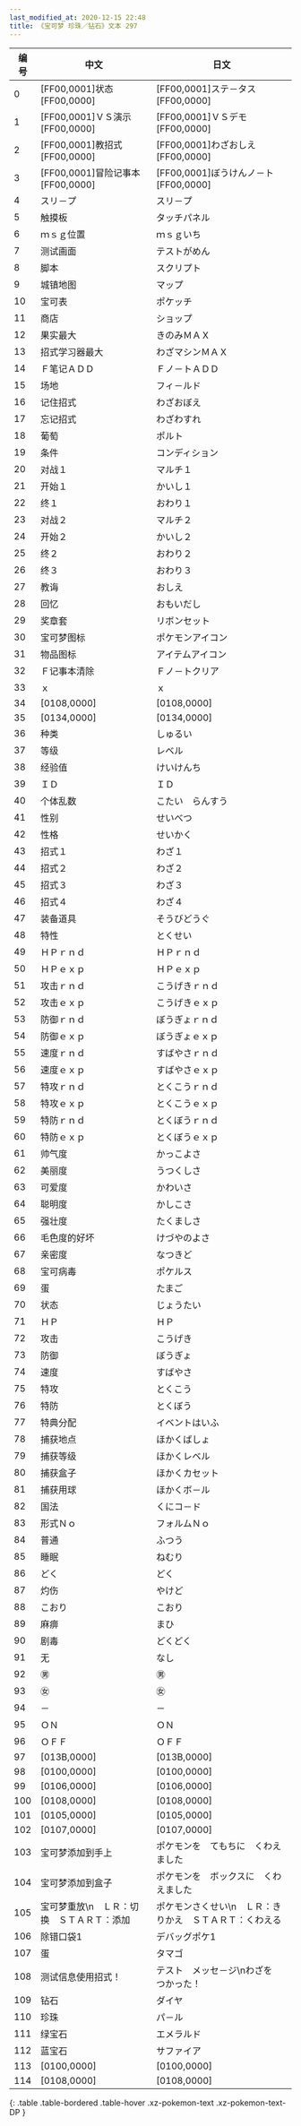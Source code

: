 ```yaml
---
last_modified_at: 2020-12-15 22:48
title: 《宝可梦 珍珠／钻石》文本 297
---
```

| 编号 | 中文 | 日文 |
| ---- | ---- | ---- |
| 0 | [FF00,0001]状态[FF00,0000] | [FF00,0001]ステ－タス[FF00,0000] |
| 1 | [FF00,0001]ＶＳ演示[FF00,0000] | [FF00,0001]ＶＳデモ[FF00,0000] |
| 2 | [FF00,0001]教招式[FF00,0000] | [FF00,0001]わざおしえ[FF00,0000] |
| 3 | [FF00,0001]冒险记事本[FF00,0000] | [FF00,0001]ぼうけんノ－ト[FF00,0000] |
| 4 | スリ－プ | スリ－プ |
| 5 | 触摸板 | タッチパネル |
| 6 | ｍｓｇ位置 | ｍｓｇいち |
| 7 | 测试画面 | テストがめん |
| 8 | 脚本 | スクリプト |
| 9 | 城镇地图 | マップ |
| 10 | 宝可表 | ポケッチ |
| 11 | 商店 | ショップ |
| 12 | 果实最大 | きのみＭＡＸ |
| 13 | 招式学习器最大 | わざマシンＭＡＸ |
| 14 | Ｆ笔记ＡＤＤ | Ｆノ－トＡＤＤ |
| 15 | 场地 | フィ－ルド |
| 16 | 记住招式 | わざおぼえ |
| 17 | 忘记招式 | わざわすれ |
| 18 | 葡萄 | ポルト |
| 19 | 条件 | コンディション |
| 20 | 对战１ | マルチ１ |
| 21 | 开始１ | かいし１ |
| 22 | 终１ | おわり１ |
| 23 | 对战２ | マルチ２ |
| 24 | 开始２ | かいし２ |
| 25 | 终２ | おわり２ |
| 26 | 终３ | おわり３ |
| 27 | 教诲 | おしえ |
| 28 | 回忆 | おもいだし |
| 29 | 奖章套 | リボンセット |
| 30 | 宝可梦图标 | ポケモンアイコン |
| 31 | 物品图标 | アイテムアイコン |
| 32 | Ｆ记事本清除 | Ｆノ－トクリア |
| 33 | ｘ | ｘ |
| 34 | [0108,0000] | [0108,0000] |
| 35 | [0134,0000] | [0134,0000] |
| 36 | 种类 | しゅるい |
| 37 | 等级 | レベル |
| 38 | 经验值 | けいけんち |
| 39 | ＩＤ | ＩＤ |
| 40 | 个体乱数 | こたい　らんすう |
| 41 | 性别 | せいべつ |
| 42 | 性格 | せいかく |
| 43 | 招式１ | わざ１ |
| 44 | 招式２ | わざ２ |
| 45 | 招式３ | わざ３ |
| 46 | 招式４ | わざ４ |
| 47 | 装备道具 | そうびどうぐ |
| 48 | 特性 | とくせい |
| 49 | ＨＰｒｎｄ | ＨＰｒｎｄ |
| 50 | ＨＰｅｘｐ | ＨＰｅｘｐ |
| 51 | 攻击ｒｎｄ | こうげきｒｎｄ |
| 52 | 攻击ｅｘｐ | こうげきｅｘｐ |
| 53 | 防御ｒｎｄ | ぼうぎょｒｎｄ |
| 54 | 防御ｅｘｐ | ぼうぎょｅｘｐ |
| 55 | 速度ｒｎｄ | すばやさｒｎｄ |
| 56 | 速度ｅｘｐ | すばやさｅｘｐ |
| 57 | 特攻ｒｎｄ | とくこうｒｎｄ |
| 58 | 特攻ｅｘｐ | とくこうｅｘｐ |
| 59 | 特防ｒｎｄ | とくぼうｒｎｄ |
| 60 | 特防ｅｘｐ | とくぼうｅｘｐ |
| 61 | 帅气度 | かっこよさ |
| 62 | 美丽度 | うつくしさ |
| 63 | 可爱度 | かわいさ |
| 64 | 聪明度 | かしこさ |
| 65 | 强壮度 | たくましさ |
| 66 | 毛色度的好坏 | けづやのよさ |
| 67 | 亲密度 | なつきど |
| 68 | 宝可病毒 | ポケルス |
| 69 | 蛋 | たまご |
| 70 | 状态 | じょうたい |
| 71 | ＨＰ | ＨＰ |
| 72 | 攻击 | こうげき |
| 73 | 防御 | ぼうぎょ |
| 74 | 速度 | すばやさ |
| 75 | 特攻 | とくこう |
| 76 | 特防 | とくぼう |
| 77 | 特典分配 | イベントはいふ |
| 78 | 捕获地点 | ほかくばしょ |
| 79 | 捕获等级 | ほかくレベル |
| 80 | 捕获盒子 | ほかくカセット |
| 81 | 捕获用球 | ほかくボ－ル |
| 82 | 国法 | くにコ－ド |
| 83 | 形式Ｎｏ | フォルムＮｏ |
| 84 | 普通 | ふつう |
| 85 | 睡眠 | ねむり |
| 86 | どく | どく |
| 87 | 灼伤 | やけど |
| 88 | こおり | こおり |
| 89 | 麻痹 | まひ |
| 90 | 剧毒 | どくどく |
| 91 | 无 | なし |
| 92 | ㊚ | ㊚ |
| 93 | ㊛ | ㊛ |
| 94 | － | － |
| 95 | ＯＮ | ＯＮ |
| 96 | ＯＦＦ | ＯＦＦ |
| 97 | [013B,0000] | [013B,0000] |
| 98 | [0100,0000] | [0100,0000] |
| 99 | [0106,0000] | [0106,0000] |
| 100 | [0108,0000] | [0108,0000] |
| 101 | [0105,0000] | [0105,0000] |
| 102 | [0107,0000] | [0107,0000] |
| 103 | 宝可梦添加到手上 | ポケモンを　てもちに　くわえました |
| 104 | 宝可梦添加到盒子 | ポケモンを　ボックスに　くわえました |
| 105 | 宝可梦重放\n　ＬＲ：切换　ＳＴＡＲＴ：添加 | ポケモンさくせい\n　ＬＲ：きりかえ　ＳＴＡＲＴ：くわえる |
| 106 | 除错口袋1 | デバッグポケ1 |
| 107 | 蛋 | タマゴ |
| 108 | 测试信息使用招式！ | テスト　メッセ－ジ\nわざを　つかった！ |
| 109 | 钻石 | ダイヤ |
| 110 | 珍珠 | パ－ル |
| 111 | 绿宝石 | エメラルド |
| 112 | 蓝宝石 | サファイア |
| 113 | [0100,0000] | [0100,0000] |
| 114 | [0108,0000] | [0108,0000] |
{: .table .table-bordered .table-hover .xz-pokemon-text .xz-pokemon-text-DP }